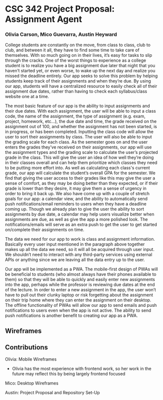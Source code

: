 # CSC 342 Project Proposal: Assignment Agent
### Olivia Carson, Mico Guevarra, Austin Heyward

College students are constantly on the move, from class to class, club to club, and between it all, they have to find some time to take care of themselves. With so much going on in their lives, it’s easy for tasks to slip through the cracks. One of the worst things to experience as  a college student is to realize you have a big assignment due later that night that you haven’t started yet, or even worse, to wake up the next day and realize you missed the deadline entirely.  Our app seeks to solve this problem by helping students keep track of their assignments and when they’re due. By using our app, students will have a centralized resource to easily check all of their assignment due dates, rather than having to check each syllabus/class website one at a time.

The most basic feature of our app is the ability to input assignments and their due dates. With each assignment, the user will be able to input a class code, the name of the assignment, the type of assignment (e.g. exam, project, homework, etc…), the due date and time, the grade received on the assignment out of 100, and whether the assignment has not been started, is in progress, or has been completed. Inputting the class code will allow the user to sort their assignments by class. The user will also be able to input the grading scale for each class. As the semester goes on and the user enters the grades they’ve received on their assignments, our app will use the assignment types and the grading scale to calculate the user’s projected grade in the class. This will give the user an idea of how well they’re doing in their classes overall and can help them prioritize which classes they need to be putting more effort into. As well as calculating each class's current grade, our app will calculate the student’s overall GPA for the semester. We find that giving the user access to their grades like this may give the user a sense of comfort, as they may be doing better than they expected, or if their grade is lower than they desire, it may give them a sense of urgency in order to bring it back up. We also have come up with a couple of stretch goals for our app: a calendar view, and the ability to automatically send push notifications/email reminders to users when they have a deadline coming up. Though we already plan to give the user the ability to sort assignments by due date, a calendar may help users visualize better when assignments are due, as well as give the app a more polished look. The notifications/emails will serve as an extra push to get the user to get started on/complete their assignments on time.

The data we need for our app to work is class and assignment information. Basically every user input mentioned in the paragraph above together makes up all the data we need, so it will all be acquired through user input. We shouldn’t need to interact with any third-party services using external APIs or anything since we are leaving all the data entry up to the user.

Our app will be implemented as a PWA. The mobile-first design of PWAs will be beneficial to students (who almost always have their phones available to them) so that they will be able to quickly and easily enter new assignments into the app, perhaps while the professor is reviewing due dates at the end of the lecture. In order to enter a new assignment in the app, the user won’t have to pull out their clunky laptop or risk forgetting about the assignment on their trip home where they can enter the assignment on their desktop. The offline functionality of PWAs will allow our app to send emails and push notifications to users even when the app is not active. The ability to send push notifications is another benefit to creating our app as a PWA. 

## Wireframes

## Contributions
Olivia: Mobile Wireframes
- Olivia has the most experience with frontend work, so her work in the future may reflect this by being largely frontend focused

Mico: Desktop Wireframes

Austin: Project Proposal and Repository Set-Up
